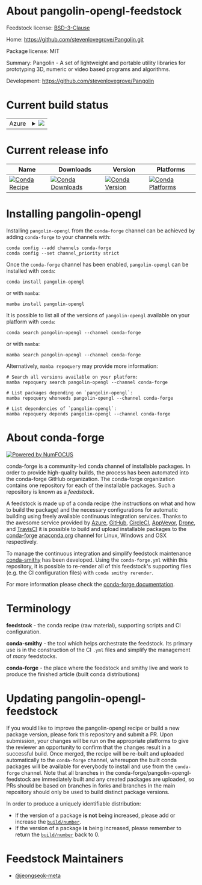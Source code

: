 About pangolin-opengl-feedstock
===============================

Feedstock license: [BSD-3-Clause](https://github.com/conda-forge/pangolin-opengl-feedstock/blob/main/LICENSE.txt)

Home: https://github.com/stevenlovegrove/Pangolin.git

Package license: MIT

Summary: Pangolin - A set of lightweight and portable utility libraries for prototyping 3D, numeric or video based programs and algorithms.

Development: https://github.com/stevenlovegrove/Pangolin

Current build status
====================


<table>
    
  <tr>
    <td>Azure</td>
    <td>
      <details>
        <summary>
          <a href="https://dev.azure.com/conda-forge/feedstock-builds/_build/latest?definitionId=23387&branchName=main">
            <img src="https://dev.azure.com/conda-forge/feedstock-builds/_apis/build/status/pangolin-opengl-feedstock?branchName=main">
          </a>
        </summary>
        <table>
          <thead><tr><th>Variant</th><th>Status</th></tr></thead>
          <tbody><tr>
              <td>linux_64</td>
              <td>
                <a href="https://dev.azure.com/conda-forge/feedstock-builds/_build/latest?definitionId=23387&branchName=main">
                  <img src="https://dev.azure.com/conda-forge/feedstock-builds/_apis/build/status/pangolin-opengl-feedstock?branchName=main&jobName=linux&configuration=linux%20linux_64_" alt="variant">
                </a>
              </td>
            </tr><tr>
              <td>linux_aarch64</td>
              <td>
                <a href="https://dev.azure.com/conda-forge/feedstock-builds/_build/latest?definitionId=23387&branchName=main">
                  <img src="https://dev.azure.com/conda-forge/feedstock-builds/_apis/build/status/pangolin-opengl-feedstock?branchName=main&jobName=linux&configuration=linux%20linux_aarch64_" alt="variant">
                </a>
              </td>
            </tr><tr>
              <td>linux_ppc64le</td>
              <td>
                <a href="https://dev.azure.com/conda-forge/feedstock-builds/_build/latest?definitionId=23387&branchName=main">
                  <img src="https://dev.azure.com/conda-forge/feedstock-builds/_apis/build/status/pangolin-opengl-feedstock?branchName=main&jobName=linux&configuration=linux%20linux_ppc64le_" alt="variant">
                </a>
              </td>
            </tr><tr>
              <td>osx_64</td>
              <td>
                <a href="https://dev.azure.com/conda-forge/feedstock-builds/_build/latest?definitionId=23387&branchName=main">
                  <img src="https://dev.azure.com/conda-forge/feedstock-builds/_apis/build/status/pangolin-opengl-feedstock?branchName=main&jobName=osx&configuration=osx%20osx_64_" alt="variant">
                </a>
              </td>
            </tr><tr>
              <td>osx_arm64</td>
              <td>
                <a href="https://dev.azure.com/conda-forge/feedstock-builds/_build/latest?definitionId=23387&branchName=main">
                  <img src="https://dev.azure.com/conda-forge/feedstock-builds/_apis/build/status/pangolin-opengl-feedstock?branchName=main&jobName=osx&configuration=osx%20osx_arm64_" alt="variant">
                </a>
              </td>
            </tr><tr>
              <td>win_64</td>
              <td>
                <a href="https://dev.azure.com/conda-forge/feedstock-builds/_build/latest?definitionId=23387&branchName=main">
                  <img src="https://dev.azure.com/conda-forge/feedstock-builds/_apis/build/status/pangolin-opengl-feedstock?branchName=main&jobName=win&configuration=win%20win_64_" alt="variant">
                </a>
              </td>
            </tr>
          </tbody>
        </table>
      </details>
    </td>
  </tr>
</table>

Current release info
====================

| Name | Downloads | Version | Platforms |
| --- | --- | --- | --- |
| [![Conda Recipe](https://img.shields.io/badge/recipe-pangolin--opengl-green.svg)](https://anaconda.org/conda-forge/pangolin-opengl) | [![Conda Downloads](https://img.shields.io/conda/dn/conda-forge/pangolin-opengl.svg)](https://anaconda.org/conda-forge/pangolin-opengl) | [![Conda Version](https://img.shields.io/conda/vn/conda-forge/pangolin-opengl.svg)](https://anaconda.org/conda-forge/pangolin-opengl) | [![Conda Platforms](https://img.shields.io/conda/pn/conda-forge/pangolin-opengl.svg)](https://anaconda.org/conda-forge/pangolin-opengl) |

Installing pangolin-opengl
==========================

Installing `pangolin-opengl` from the `conda-forge` channel can be achieved by adding `conda-forge` to your channels with:

```
conda config --add channels conda-forge
conda config --set channel_priority strict
```

Once the `conda-forge` channel has been enabled, `pangolin-opengl` can be installed with `conda`:

```
conda install pangolin-opengl
```

or with `mamba`:

```
mamba install pangolin-opengl
```

It is possible to list all of the versions of `pangolin-opengl` available on your platform with `conda`:

```
conda search pangolin-opengl --channel conda-forge
```

or with `mamba`:

```
mamba search pangolin-opengl --channel conda-forge
```

Alternatively, `mamba repoquery` may provide more information:

```
# Search all versions available on your platform:
mamba repoquery search pangolin-opengl --channel conda-forge

# List packages depending on `pangolin-opengl`:
mamba repoquery whoneeds pangolin-opengl --channel conda-forge

# List dependencies of `pangolin-opengl`:
mamba repoquery depends pangolin-opengl --channel conda-forge
```


About conda-forge
=================

[![Powered by
NumFOCUS](https://img.shields.io/badge/powered%20by-NumFOCUS-orange.svg?style=flat&colorA=E1523D&colorB=007D8A)](https://numfocus.org)

conda-forge is a community-led conda channel of installable packages.
In order to provide high-quality builds, the process has been automated into the
conda-forge GitHub organization. The conda-forge organization contains one repository
for each of the installable packages. Such a repository is known as a *feedstock*.

A feedstock is made up of a conda recipe (the instructions on what and how to build
the package) and the necessary configurations for automatic building using freely
available continuous integration services. Thanks to the awesome service provided by
[Azure](https://azure.microsoft.com/en-us/services/devops/), [GitHub](https://github.com/),
[CircleCI](https://circleci.com/), [AppVeyor](https://www.appveyor.com/),
[Drone](https://cloud.drone.io/welcome), and [TravisCI](https://travis-ci.com/)
it is possible to build and upload installable packages to the
[conda-forge](https://anaconda.org/conda-forge) [anaconda.org](https://anaconda.org/)
channel for Linux, Windows and OSX respectively.

To manage the continuous integration and simplify feedstock maintenance
[conda-smithy](https://github.com/conda-forge/conda-smithy) has been developed.
Using the ``conda-forge.yml`` within this repository, it is possible to re-render all of
this feedstock's supporting files (e.g. the CI configuration files) with ``conda smithy rerender``.

For more information please check the [conda-forge documentation](https://conda-forge.org/docs/).

Terminology
===========

**feedstock** - the conda recipe (raw material), supporting scripts and CI configuration.

**conda-smithy** - the tool which helps orchestrate the feedstock.
                   Its primary use is in the construction of the CI ``.yml`` files
                   and simplify the management of *many* feedstocks.

**conda-forge** - the place where the feedstock and smithy live and work to
                  produce the finished article (built conda distributions)


Updating pangolin-opengl-feedstock
==================================

If you would like to improve the pangolin-opengl recipe or build a new
package version, please fork this repository and submit a PR. Upon submission,
your changes will be run on the appropriate platforms to give the reviewer an
opportunity to confirm that the changes result in a successful build. Once
merged, the recipe will be re-built and uploaded automatically to the
`conda-forge` channel, whereupon the built conda packages will be available for
everybody to install and use from the `conda-forge` channel.
Note that all branches in the conda-forge/pangolin-opengl-feedstock are
immediately built and any created packages are uploaded, so PRs should be based
on branches in forks and branches in the main repository should only be used to
build distinct package versions.

In order to produce a uniquely identifiable distribution:
 * If the version of a package **is not** being increased, please add or increase
   the [``build/number``](https://docs.conda.io/projects/conda-build/en/latest/resources/define-metadata.html#build-number-and-string).
 * If the version of a package **is** being increased, please remember to return
   the [``build/number``](https://docs.conda.io/projects/conda-build/en/latest/resources/define-metadata.html#build-number-and-string)
   back to 0.

Feedstock Maintainers
=====================

* [@jeongseok-meta](https://github.com/jeongseok-meta/)

